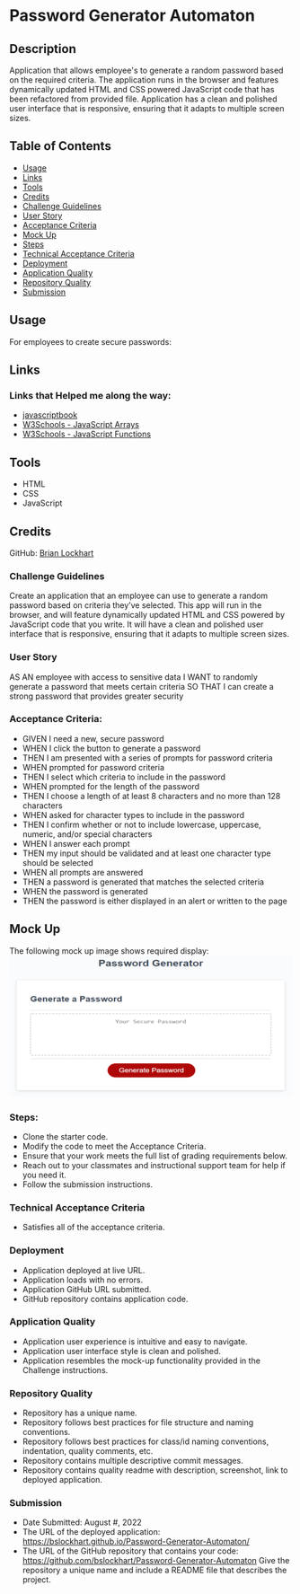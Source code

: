 # Password Generator Automaton

## Description
Application that allows employee's to generate a random password based on the required criteria. The application runs in the browser and features dynamically updated HTML and CSS powered JavaScript code that has been refactored from provided file. Application has a clean and polished user interface that is responsive, ensuring that it adapts to multiple screen sizes.

## Table of Contents
* [Usage](#usage)
* [Links](#links)
* [Tools](#tools)
* [Credits](#credits)
* [Challenge Guidelines](#challenge-guidelines)
* [User Story](#User-Story)
* [Acceptance Criteria](#Acceptance-Criteria)
* [Mock Up](#Mock-Up)
* [Steps](#Steps)
* [Technical Acceptance Criteria](#Technical-Acceptance-Criteria)
* [Deployment](#Deployment)
* [Application Quality](#Application-Quality)
* [Repository Quality](#Repository-Quality)
* [Submission](#Submission)

## Usage
For employees to create secure passwords:


## Links
### Links that Helped me along the way:
* [javascriptbook](https://javascriptbook.com/code/) 
* [W3Schools - JavaScript Arrays](https://www.w3schools.com/js/js_arrays.asp)
* [W3Schools - JavaScript Functions](https://www.w3schools.com/js/js_functions.asp)

## Tools
* HTML
* CSS
* JavaScript

## Credits
GitHub: [Brian Lockhart](https://github.com/bslockhart)

### Challenge Guidelines
Create an application that an employee can use to generate a random password based on criteria they’ve selected. This app will run in the browser, and will feature dynamically updated HTML and CSS powered by JavaScript code that you write. It will have a clean and polished user interface that is responsive, ensuring that it adapts to multiple screen sizes. 

### User Story
AS AN employee with access to sensitive data
I WANT to randomly generate a password that meets certain criteria
SO THAT I can create a strong password that provides greater security

### Acceptance Criteria:
* GIVEN I need a new, secure password
* WHEN I click the button to generate a password
* THEN I am presented with a series of prompts for password criteria
* WHEN prompted for password criteria
* THEN I select which criteria to include in the password
* WHEN prompted for the length of the password
* THEN I choose a length of at least 8 characters and no more than 128 characters
* WHEN asked for character types to include in the password
* THEN I confirm whether or not to include lowercase, uppercase, numeric, and/or special characters
* WHEN I answer each prompt
* THEN my input should be validated and at least one character type should be selected
* WHEN all prompts are answered
* THEN a password is generated that matches the selected criteria
* WHEN the password is generated
* THEN the password is either displayed in an alert or written to the page

## Mock Up
The following mock up image shows required display:
![Mock Up](./Develop/assets/images/mockup.png)

### Steps:
* Clone the starter code.
* Modify the code to meet the Acceptance Criteria.
* Ensure that your work meets the full list of grading requirements below.
* Reach out to your classmates and instructional support team for help if you need it.
* Follow the submission instructions.

### Technical Acceptance Criteria
* Satisfies all of the acceptance criteria.

### Deployment
* Application deployed at live URL.
* Application loads with no errors.
* Application GitHub URL submitted.
* GitHub repository contains application code.

### Application Quality
* Application user experience is intuitive and easy to navigate.
* Application user interface style is clean and polished.
* Application resembles the mock-up functionality provided in the Challenge instructions.

### Repository Quality
* Repository has a unique name.
* Repository follows best practices for file structure and naming conventions.
* Repository follows best practices for class/id naming conventions, indentation, quality comments, etc.
* Repository contains multiple descriptive commit messages.
* Repository contains quality readme with description, screenshot, link to deployed application.

### Submission
* Date Submitted: August #, 2022
* The URL of the deployed application: https://bslockhart.github.io/Password-Generator-Automaton/
* The URL of the GitHub repository that contains your code: https://github.com/bslockhart/Password-Generator-Automaton
Give the repository a unique name and include a README file that describes the project.